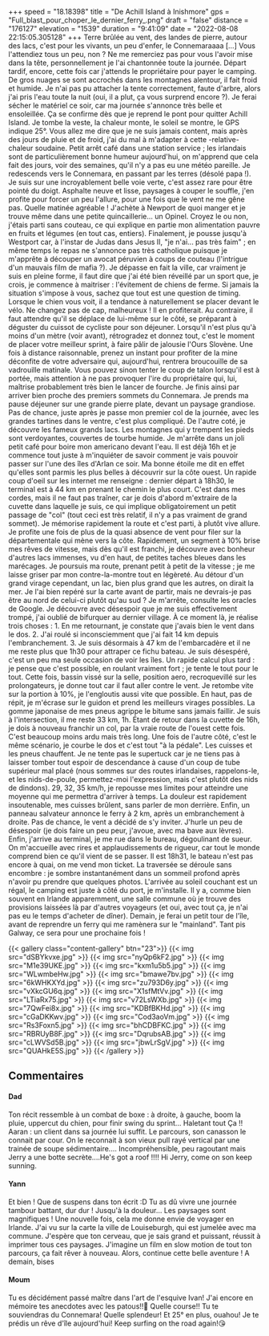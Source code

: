 +++
speed = "18.18398"
title = "De Achill Island à Inishmore"
gps = "Full_blast_pour_choper_le_dernier_ferry_.png"
draft = "false"
distance = "176127"
elevation = "1539"
duration = "9:41:09"
date = "2022-08-08 22:15:05.305128"
+++
Terre brûlée au vent, des landes de pierre, autour des lacs, c'est pour les vivants, un peu d'enfer, le Connemaraaaa [...] Vous l'attendiez tous un peu, non ? Ne me remerciez pas pour vous l'avoir mise dans la tête, personnellement je l'ai chantonnée toute la journée. Départ tardif, encore, cette fois car j'attends le propriétaire pour payer le camping. De gros nuages se sont accrochés dans les montagnes alentour, il fait froid et humide. Je n'ai pas pu attacher la tente correctement, faute d'arbre, alors j'ai pris l'eau toute la nuit (oui, il a plut, ça vous surprend encore ?). Je ferai sécher le matériel ce soir, car ma journée s'annonce très belle et ensoleillée. Ça se confirme dès que je reprend le pont pour quitter Achill Island. Je tombe la veste, la chaleur monte, le soleil se montre, le GPS indique 25°. Vous allez me dire que je ne suis jamais content, mais après des jours de pluie et de froid, j'ai du mal à m'adapter à cette -relative- chaleur soudaine. Petit arrêt café dans une station service ; les irlandais sont de particulièrement bonne humeur aujourd'hui, on m'apprend que cela fait des jours, voir des semaines, qu'il n'y a pas eu une météo pareille. Je redescends vers le Connemara, en passant par les terres (désolé papa !). Je suis sur une incroyablement belle voie verte, c'est assez rare pour être pointé du doigt. Asphalte neuve et lisse, paysages à couper le souffle, j'en profite pour forcer un peu l'allure, pour une fois que le vent ne me gêne pas. Quelle matinée agréable ! J'achète à Newport de quoi manger et je trouve même dans une petite quincaillerie... un Opinel. Croyez le ou non, j'étais parti sans couteau, ce qui explique en partie mon alimentation pauvre en fruits et légumes (en tout cas, entiers). Finalement, je pousse jusqu'à Westport car, à l'instar de Judas dans Jesus II, "je n'ai... pas très faim" ; en même temps le repas ne s'annonce pas très catholique puisque je m'apprête à découper un avocat péruvien à coups de couteau (l'intrigue d'un mauvais film de mafia ?). Je dépasse en fait la ville, car vraiment je suis en pleine forme, il faut dire que j'ai été bien réveillé par un sport que, je crois, je commence à maitriser : l'évitement de chiens de ferme. Si jamais la situation s'impose à vous, sachez que tout est une question de timing. Lorsque le chien vous voit, il a tendance à naturellement se placer devant le vélo. Ne changez pas de cap, malheureux ! Il en profiterait. Au contraire, il faut attendre qu'il se déplace de lui-même sur le côté, se préparant à déguster du cuissot de cycliste pour son déjeuner. Lorsqu'il n'est plus qu'à moins d'un mètre (voir avant), rétrogradez et donnez tout, c'est le moment de placer votre meilleur sprint, à faire pâlir de jalousie l'Ours Slovène. Une fois à distance raisonnable, prenez un instant pour profiter de la mine déconfite de votre adversaire qui, aujourd'hui, rentrera broucouille de sa vadrouille matinale. Vous pouvez sinon tenter le coup de talon lorsqu'il est à portée, mais attention à ne pas provoquer l'ire du propriétaire qui, lui, maîtrise probablement très bien le lancer de fourche. Je finis ainsi par arriver bien proche des premiers sommets du Connemara. Je prends ma pause déjeuner sur une grande pierre plate, devant un paysage grandiose. Pas de chance, juste après je passe mon premier col de la journée, avec les grandes tartines dans le ventre, c'est plus compliqué. De l'autre coté, je découvre les fameux grands lacs. Les montagnes qui y trempent les pieds sont verdoyantes, couvertes de tourbe humide. Je m'arrête dans un joli petit café pour boire mon americano devant l'eau. Il est déjà 16h et je commence tout juste à m'inquiéter de savoir comment je vais pouvoir passer sur l'une des îles d'Arlan ce soir. Ma bonne étoile me dit en effet qu'elles sont parmis les plus belles à découvrir sur la côte ouest. Un rapide coup d'oeil sur les internet me renseigne : dernier départ à 18h30, le terminal est à 44 km en prenant le chemin le plus court. C'est dans mes cordes, mais il ne faut pas traîner, car je dois d'abord m'extraire de la cuvette dans laquelle je suis, ce qui implique obligatoirement un petit passage de "col" (tout ceci est très relatif, il n'y a pas vraiment de grand sommet). Je mémorise rapidement la route et c'est parti, à plutôt vive allure. Je profite une fois de plus de la quasi absence de vent pour filer sur la départementale qui mène vers la côte. Rapidement, un segment à 10% brise mes rêves de vitesse, mais dès qu'il est franchi, je découvre avec bonheur d'autres lacs immenses, vu d'en haut, de petites taches bleues dans les marécages. Je poursuis ma route, prenant petit à petit de la vitesse ; je me laisse griser par mon contre-la-montre tout en légèreté. Au détour d'un grand virage cependant, un lac, bien plus grand que les autres, on dirait la mer. Je l'ai bien repéré sur la carte avant de partir, mais ne devrais-je pas être au nord de celui-ci plutôt qu'au sud ? Je m'arrête, consulte les oracles de Google. Je découvre avec désespoir que je me suis effectivement trompé, j'ai oublié de bifurquer au dernier village. À ce moment là, je réalise trois choses : 1. En me retournant, je constate que j'avais bien le vent dans le dos. 2. J'ai roulé si inconsciemment que j'ai fait 14 km depuis l'embranchement. 3. Je suis désormais à 47 km de l'embarcadère et il ne me reste plus que 1h30 pour attraper ce fichu bateau. Je suis désespéré, c'est un peu ma seule occasion de voir les îles. Un rapide calcul plus tard : je pense que c'est possible, en roulant vraiment fort ; je tente le tout pour le tout. Cette fois, bassin vissé sur la selle, position aero, recroquevillé sur les prolongateurs, je donne tout car il faut aller contre le vent. Je retombe vite sur la portion à 10%, je l'engloutis aussi vite que possible. En haut, pas de répit, je m'écrase sur le guidon et prend les meilleurs virages possibles. La gomme japonaise de mes pneus agrippe le bitume sans jamais faillir. Je suis à l'intersection, il me reste 33 km, 1h. Étant de retour dans la cuvette de 16h, je dois à nouveau franchir un col, par la vraie route de l'ouest cette fois. C'est beaucoup moins ardu mais très long. Une fois de l'autre côté, c'est le même scénario, je courbe le dos et c'est tout "à la pédale". Les cuisses et les pneus chauffent. Je ne tente pas le supertuck car je ne tiens pas à laisser tomber tout espoir de descendance à cause d'un coup de tube supérieur mal placé (nous sommes sur des routes irlandaises, rappelons-le, et les nids-de-poule, permettez-moi l'expression, mais c'est plutôt des nids de dindons). 29, 32, 35 km/h, je repousse mes limites pour atteindre une moyenne qui me permettra d'arriver à temps. La douleur est rapidement insoutenable, mes cuisses brûlent, sans parler de mon derrière. Enfin, un panneau salvateur annonce le ferry à 2 km, après un embranchement à droite. Pas de chance, le vent a décidé de s'y inviter. J'hurle un peu de désespoir (je dois faire un peu peur, j'avoue, avec ma bave aux lèvres). Enfin, j'arrive au terminal, je me rue dans le bureau, dégoulinant de sueur. On m'accueille avec rires et applaudissements de rigueur, car tout le monde comprend bien ce qu'il vient de se passer. Il est 18h31, le bateau n'est pas encore à quai, on me vend mon ticket. La traversée se déroule sans encombre : je sombre instantanément dans un sommeil profond après n'avoir pu prendre que quelques photos. L'arrivée au soleil couchant est un régal, le camping est juste à côté du port, je m'installe. Il y a, comme bien souvent en Irlande apparemment, une salle commune où je trouve des provisions laissées là par d'autres voyageurs (et oui, avec tout ça, je n'ai pas eu le temps d'acheter de dîner). Demain, je ferai un petit tour de l'île, avant de reprendre un ferry qui me ramènera sur le "mainland". Tant pis Galway, ce sera pour une prochaine fois !

{{< gallery class="content-gallery" btn="23">}}
{{< img src="dSBYkvxe.jpg" >}}
{{< img src="nyQp6kF2.jpg" >}}
{{< img src="M1e39UKE.jpg" >}}
{{< img src="kxm1u5b5.jpg" >}}
{{< img src="WLwmbeHw.jpg" >}}
{{< img src="bmawe7bv.jpg" >}}
{{< img src="6kWHKXYd.jpg" >}}
{{< img src="zu793D6y.jpg" >}}
{{< img src="vXkcGU6q.jpg" >}}
{{< img src="X1sfMtVv.jpg" >}}
{{< img src="LTiaRx75.jpg" >}}
{{< img src="v72LsWXb.jpg" >}}
{{< img src="7QwFei8x.jpg" >}}
{{< img src="KDBfBKHd.jpg" >}}
{{< img src="cGaDKKwv.jpg" >}}
{{< img src="Cod3aoVm.jpg" >}}
{{< img src="Rs3Foxn5.jpg" >}}
{{< img src="bhCDBFKC.jpg" >}}
{{< img src="RBRUyB8F.jpg" >}}
{{< img src="DqrubsAB.jpg" >}}
{{< img src="cLWVSd5B.jpg" >}}
{{< img src="jbwLrSgV.jpg" >}}
{{< img src="QUAHkE5S.jpg" >}}
{{< /gallery >}}

## Commentaires
#### Dad
Ton récit ressemble à un combat de boxe : à droite, à gauche, boom la pluie, uppercut du chien, pour finir swing du sprint... Haletant tout Ça !!
Aaran : un client dans sa journée lui suffit. Le parcours, son canasson le connait par cour. On le reconnait à son vieux pull rayé vertical par une trainée de soupe sédimentaire....
Incompréhensible, peu ragoutant mais Jerry a une botte secrète....He's got a roof !!!!
Hi Jerry, come on son keep sunning.
#### Yann
Et bien ! Que de suspens dans ton écrit :D 
Tu as dû vivre une journée tambour battant, dur dur ! Jusqu'à la douleur…
Les paysages sont magnifiques ! Une nouvelle fois, cela me donne envie de voyager en Irlande. J'ai vu sur la carte la ville de Louiseburgh, qui est jumelée avec ma commune. 
J'espère que ton cerveau, que je sais grand et puissant, réussit à imprimer tous ces paysages. J'imagine un film en slow motion de tout ton parcours, ça fait rêver à nouveau.
Alors, continue cette belle aventure ! 
A demain, bises
#### Moum
Tu es décidément passé maître dans l'art de l'esquive Ivan! J'ai encore en  mémoire tes anecdotes avec les patous!!🐶
Quelle course!! Tu te souviendras du Connemara! Quelle splendeur! Et 25° en plus, ouahou! Je te prédis un rêve d'île aujourd'hui! 
Keep surfing on the road again!😘
